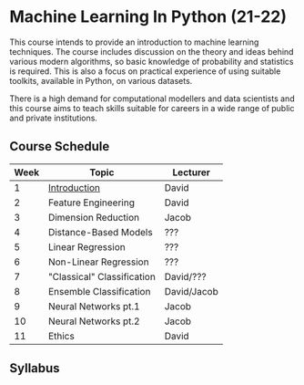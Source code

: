 # Machine Learning In Python (21-22)

This course intends to provide an introduction to machine learning techniques. The course includes discussion on the theory and ideas behind various modern algorithms, so basic knowledge of probability and statistics is required. This is also a focus on practical experience of using suitable toolkits, available in Python, on various datasets.

There is a high demand for computational modellers and data scientists and this course aims to teach skills suitable for careers in a wide range of public and private institutions.

## Course Schedule

| Week | Topic                                  | Lecturer    |
|------|----------------------------------------|-------------|
|  1   | <a href="week1.html">Introduction</a>    | David       |
|  2   | Feature Engineering                    | David       |
|  3   | Dimension Reduction                    | Jacob       |
|  4   | Distance-Based Models                  | ???         |
|  5   | Linear Regression                      | ???         |
|  6   | Non-Linear Regression                  | ???         |
|  7   | "Classical" Classification             | David/???   |
|  8   | Ensemble Classification                | David/Jacob |
|  9   | Neural Networks pt.1                   | Jacob       |
|  10  | Neural Networks pt.2                   | Jacob       |
|  11  | Ethics                                 | David       |

## Syllabus
